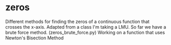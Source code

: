 # zeros
Different methods for finding the zeros of a continuous function that crosses the x-axis.
Adapted from a class I'm taking a LMU.
So far we have a brute force method. (zeros_brute_force.py)
Working on a function that uses Newton's Bisection Method
